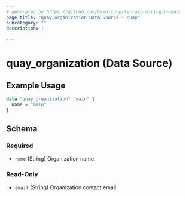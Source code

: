 ```yaml
---
# generated by https://github.com/hashicorp/terraform-plugin-docs
page_title: "quay_organization Data Source - quay"
subcategory: ""
description: |-
  
---
```


# quay_organization (Data Source)



## Example Usage

```terraform
data "quay_organization" "main" {
  name = "main"
}
```

<!-- schema generated by tfplugindocs -->
## Schema

### Required

- `name` (String) Organization name

### Read-Only

- `email` (String) Organization contact email
